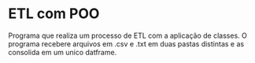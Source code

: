# ETL com POO
Programa que realiza um processo de ETL com a aplicação de classes. O programa recebere arquivos em .csv e .txt em duas pastas distintas e as consolida em um unico datframe.
